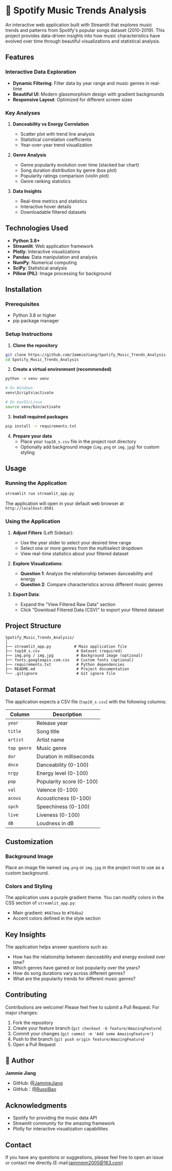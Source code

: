 # 🎵 Spotify Music Trends Analysis

An interactive web application built with Streamlit that explores music trends and patterns from Spotify's popular songs dataset (2010-2019). This project provides data-driven insights into how music characteristics have evolved over time through beautiful visualizations and statistical analysis.

## Features

### Interactive Data Exploration
- **Dynamic Filtering**: Filter data by year range and music genres in real-time
- **Beautiful UI**: Modern glassmorphism design with gradient backgrounds
- **Responsive Layout**: Optimized for different screen sizes

### Key Analyses
1. **Danceability vs Energy Correlation**
   - Scatter plot with trend line analysis
   - Statistical correlation coefficients
   - Year-over-year trend visualization

2. **Genre Analysis**
   - Genre popularity evolution over time (stacked bar chart)
   - Song duration distribution by genre (box plot)
   - Popularity ratings comparison (violin plot)
   - Genre ranking statistics

3. **Data Insights**
   - Real-time metrics and statistics
   - Interactive hover details
   - Downloadable filtered datasets

## Technologies Used

- **Python 3.8+**
- **Streamlit**: Web application framework
- **Plotly**: Interactive visualizations
- **Pandas**: Data manipulation and analysis
- **NumPy**: Numerical computing
- **SciPy**: Statistical analysis
- **Pillow (PIL)**: Image processing for background

## Installation

### Prerequisites
- Python 3.8 or higher
- pip package manager

### Setup Instructions

1. **Clone the repository**
```bash
git clone https://github.com/JammieJiang/Spotify_Music_Trends_Analysis.git
cd Spotify_Music_Trends_Analysis
```

2. **Create a virtual environment (recommended)**
```bash
python -m venv venv

# On Windows
venv\Scripts\activate

# On macOS/Linux
source venv/bin/activate
```

3. **Install required packages**
```bash
pip install -r requirements.txt
```

4. **Prepare your data**
   - Place your `top10_s.csv` file in the project root directory
   - Optionally add background image (`img.png` or `img.jpg`) for custom styling

## Usage

### Running the Application

```bash
streamlit run streamlit_app.py
```

The application will open in your default web browser at `http://localhost:8501`

### Using the Application

1. **Adjust Filters** (Left Sidebar):
   - Use the year slider to select your desired time range
   - Select one or more genres from the multiselect dropdown
   - View real-time statistics about your filtered dataset

2. **Explore Visualizations**:
   - **Question 1**: Analyze the relationship between danceability and energy
   - **Question 2**: Compare characteristics across different music genres

3. **Export Data**:
   - Expand the "View Filtered Raw Data" section
   - Click "Download Filtered Data (CSV)" to export your filtered dataset

## Project Structure

```
Spotify_Music_Trends_Analysis/
│
├── streamlit_app.py          # Main application file
├── top10_s.csv                # Dataset (required)
├── img.png / img.jpg          # Background image (optional)
├── fonts.googleapis.com.css   # Custom fonts (optional)
├── requirements.txt           # Python dependencies
├── README.md                  # Project documentation
└── .gitignore                 # Git ignore file
```

## Dataset Format

The application expects a CSV file (`top10_s.csv`) with the following columns:

| Column | Description |
|--------|-------------|
| `year` | Release year |
| `title` | Song title |
| `artist` | Artist name |
| `top genre` | Music genre |
| `dur` | Duration in milliseconds |
| `dnce` | Danceability (0-100) |
| `nrgy` | Energy level (0-100) |
| `pop` | Popularity score (0-100) |
| `val` | Valence (0-100) |
| `acous` | Acousticness (0-100) |
| `spch` | Speechiness (0-100) |
| `live` | Liveness (0-100) |
| `dB` | Loudness in dB |

## Customization

### Background Image
Place an image file named `img.png` or `img.jpg` in the project root to use as a custom background.

### Colors and Styling
The application uses a purple gradient theme. You can modify colors in the CSS section of `streamlit_app.py`:
- Main gradient: `#667eea` to `#764ba2`
- Accent colors defined in the style section

## Key Insights

The application helps answer questions such as:
- How has the relationship between danceability and energy evolved over time?
- Which genres have gained or lost popularity over the years?
- How do song durations vary across different genres?
- What are the popularity trends for different music genres?

## Contributing

Contributions are welcome! Please feel free to submit a Pull Request. For major changes:

1. Fork the repository
2. Create your feature branch (`git checkout -b feature/AmazingFeature`)
3. Commit your changes (`git commit -m 'Add some AmazingFeature'`)
4. Push to the branch (`git push origin feature/AmazingFeature`)
5. Open a Pull Request


## 👤 Author

**Jammie Jiang**
- GitHub: [@JammieJiang](https://github.com/JammieJiang)
- GitHub：[@RuoxiBao](https://github.com/RuoxiBao08)

## Acknowledgments

- Spotify for providing the music data API
- Streamlit community for the amazing framework
- Plotly for interactive visualization capabilities

## Contact

If you have any questions or suggestions, please feel free to open an issue or contact me directly.(E-mail:jammmm2005@163.com)


